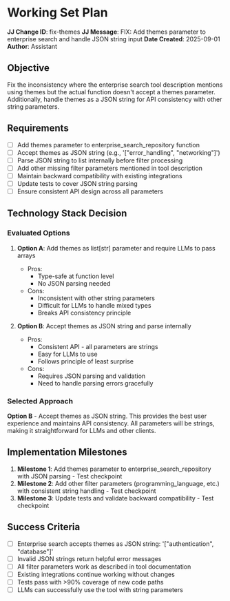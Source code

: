 # Working Set Plan

**JJ Change ID**: fix-themes
**JJ Message**: FIX: Add themes parameter to enterprise search and handle JSON string input
**Date Created**: 2025-09-01
**Author**: Assistant

## Objective
Fix the inconsistency where the enterprise search tool description mentions using themes but the actual function doesn't accept a themes parameter. Additionally, handle themes as a JSON string for API consistency with other string parameters.

## Requirements
- [ ] Add themes parameter to enterprise_search_repository function
- [ ] Accept themes as JSON string (e.g., '["error_handling", "networking"]')
- [ ] Parse JSON string to list internally before filter processing
- [ ] Add other missing filter parameters mentioned in tool description
- [ ] Maintain backward compatibility with existing integrations
- [ ] Update tests to cover JSON string parsing
- [ ] Ensure consistent API design across all parameters

## Technology Stack Decision
### Evaluated Options
1. **Option A**: Add themes as list[str] parameter and require LLMs to pass arrays
   - Pros: 
     - Type-safe at function level
     - No JSON parsing needed
   - Cons:
     - Inconsistent with other string parameters
     - Difficult for LLMs to handle mixed types
     - Breaks API consistency principle

2. **Option B**: Accept themes as JSON string and parse internally
   - Pros:
     - Consistent API - all parameters are strings
     - Easy for LLMs to use
     - Follows principle of least surprise
   - Cons:
     - Requires JSON parsing and validation
     - Need to handle parsing errors gracefully

### Selected Approach
**Option B** - Accept themes as JSON string. This provides the best user experience and maintains API consistency. All parameters will be strings, making it straightforward for LLMs and other clients.

## Implementation Milestones
1. **Milestone 1**: Add themes parameter to enterprise_search_repository with JSON parsing - Test checkpoint
2. **Milestone 2**: Add other filter parameters (programming_language, etc.) with consistent string handling - Test checkpoint
3. **Milestone 3**: Update tests and validate backward compatibility - Test checkpoint

## Success Criteria
- [ ] Enterprise search accepts themes as JSON string: '["authentication", "database"]'
- [ ] Invalid JSON strings return helpful error messages
- [ ] All filter parameters work as described in tool documentation
- [ ] Existing integrations continue working without changes
- [ ] Tests pass with >90% coverage of new code paths
- [ ] LLMs can successfully use the tool with string parameters